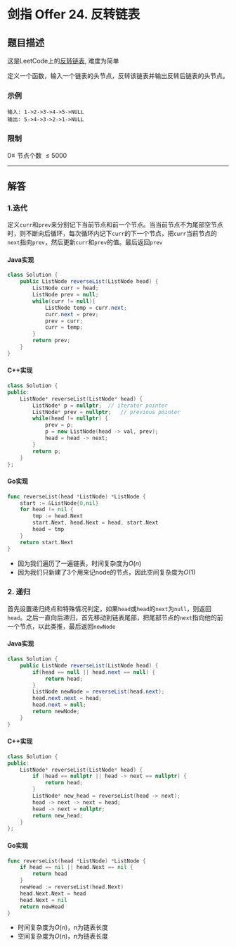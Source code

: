 # 剑指 Offer 24. 反转链表

## 题目描述

这是LeetCode上的[反转链表](https://leetcode-cn.com/problems/fan-zhuan-lian-biao-lcof/), 难度为简单

定义一个函数，输入一个链表的头节点，反转该链表并输出反转后链表的头节点。

### 示例

```
输入: 1->2->3->4->5->NULL
输出: 5->4->3->2->1->NULL
```

### 限制

$0 \leq$ 节点个数 $\leq 5000$

***

## 解答

### 1.迭代

定义`curr`和`prev`来分别记下当前节点和前一个节点。当当前节点不为尾部空节点时，则不断向后循环，每次循环内记下`curr`的下一个节点，把`curr`当前节点的`next`指向`prev`，然后更新`curr`和`prev`的值。最后返回`prev`

#### Java实现

```Java
class Solution {
    public ListNode reverseList(ListNode head) {
        ListNode curr = head;
        ListNode prev = null;
        while(curr != null){
            ListNode temp = curr.next;
            curr.next = prev;
            prev = curr;
            curr = temp;
        }
        return prev;
    }
}
```

#### C++实现

```c++
class Solution {
public:
    ListNode* reverseList(ListNode* head) {
        ListNode* p = nullptr;  // iterator pointer
        ListNode* prev = nullptr;   // previous pointer
        while(head != nullptr) {
            prev = p;
            p = new ListNode(head -> val, prev);
            head = head -> next;
        }
        return p;
    }
};
```
#### Go实现
```go
func reverseList(head *ListNode) *ListNode {
    start := &ListNode{0,nil}
    for head != nil {
        tmp := head.Next
        start.Next, head.Next = head, start.Next
        head = tmp
    }
    return start.Next
}
```
* 因为我们遍历了一遍链表，时间复杂度为$O(n)$​
* 因为我们只新建了3个用来记node的节点，因此空间复杂度为$O(1)$

### 2. 递归

首先设置递归终点和特殊情况判定，如果`head`或`head`的`next`为`null`，则返回`head`。之后一直向后递归，首先移动到链表尾部，把尾部节点的`next`指向他的前一个节点，以此类推，最后返回`newNode`

#### Java实现

```Java
class Solution {
    public ListNode reverseList(ListNode head) {
        if(head == null || head.next == null) {
            return head;
        }
        ListNode newNode = reverseList(head.next);
        head.next.next = head;
        head.next = null;
        return newNode;
    }
}
```

#### C++实现

```c++
class Solution {
public:
    ListNode* reverseList(ListNode* head) {
        if (head == nullptr || head -> next == nullptr) {
            return head;
        }
        ListNode* new_head = reverseList(head -> next);
        head -> next -> next = head;
        head -> next = nullptr;
        return new_head;
    }
};
```
#### Go实现

```go
func reverseList(head *ListNode) *ListNode {
    if head == nil || head.Next == nil {
        return head
    }
    newHead := reverseList(head.Next)
    head.Next.Next = head
    head.Next = nil
    return newHead
}
```

* 时间复杂度为$O(n)$，n为链表长度
* 空间复杂度为$O(n)$，n为链表长度

